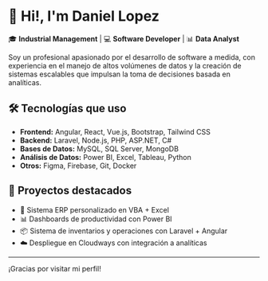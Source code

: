 # 👋 Hi!,  I'm Daniel Lopez

🎓 **Industrial Management** | 💻 **Software Developer** | 📊 **Data Analyst**

Soy un profesional apasionado por el desarrollo de software a medida, con experiencia en el manejo de altos volúmenes de datos y la creación de sistemas escalables que impulsan la toma de decisiones basada en analíticas.

## 🛠️ Tecnologías que uso
- **Frontend:** Angular, React, Vue.js, Bootstrap, Tailwind CSS
- **Backend:** Laravel, Node.js, PHP, ASP.NET, C#
- **Bases de Datos:** MySQL, SQL Server, MongoDB
- **Análisis de Datos:** Power BI, Excel, Tableau, Python
- **Otros:** Figma, Firebase, Git, Docker

## 🚀 Proyectos destacados
- 🔧 Sistema ERP personalizado en VBA + Excel
- 📊 Dashboards de productividad con Power BI
- 📦 Sistema de inventarios y operaciones con Laravel + Angular
- ☁️ Despliegue en Cloudways con integración a analíticas



---

¡Gracias por visitar mi perfil!

